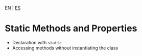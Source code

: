 <!-- MULTILANGUAJE MENU START -->
EN | [ES](https://lckpig.gitbook.io/es-practical-dev-handbook/typescript/object-oriented-programming/static-members.md)
<!-- MULTILANGUAJE MENU END -->

# Static Methods and Properties

- Declaration with `static`
- Accessing methods without instantiating the class 